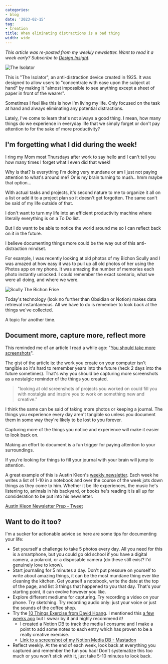 ```yaml
---
categories:
- blog
date: '2023-02-15'
tag:
- Creation
title: When eliminating distractions is a bad thing
width: wide
---
```


*This article was re-posted from my weekly newsletter. Want to read it a week early? Subscribe to [Design Insight](https://designinsight.substack.com/).*


![The Isolator](/assets/images/2023/MXA23006/the-isolator.png)

This is "The Isolator", an anti-distraction device created in 1925. It was designed to allow users to "concentrate with ease upon the subject at hand" by making it "almost impossible to see anything except a sheet of paper in front of the wearer".

Sometimes I feel like this is how I'm living my life. Only focused on the task at hand and always eliminating any potential distractions.

Lately, I've come to learn that's not always a good thing. I mean, how many things do we experience in everyday life that we simply forget or don't pay attention to for the sake of more productivity?

## I'm forgetting what I did during the week!

I ring my Mom most Thursdays after work to say hello and I can't tell you how many times I forget what I even did that week!

Why is that? Is everything I'm doing very mundane or am I just not paying attention to what's around me? Or is my brain turning to mush.. hmm maybe that option...

With actual tasks and projects, it's second nature to me to organize it all on a list or add it to a project plan so it doesn't get forgotten. The same can't be said of my life outside of that.

I don't want to turn my life into an efficient productivity machine where literally everything is on a To Do list.

But I do want to be able to notice the world around me so I can reflect back on it in the future.

I believe documenting things more could be the way out of this anti-distraction mindset.

For example, I was recently looking at old photos of my Bichon Scully and I was amazed at how easy it was to pull up all old photos of her using the Photos app on my phone. It was amazing the number of memories each photo instantly unlocked. I could remember the exact scenario, what we were all doing, and where we were.

![Scully The Bichon Frise](/assets/images/2023/MXA23006/dog-photos.png)

Today's technology (look no further than Obsidian or Notion) makes data retrieval instantaneous. All we have to do is remember to look back at the things we've collected. 

A topic for another time.

## Document more, capture more, reflect more

This reminded me of an article I read a while ago: "[You should take more screenshots](https://alexwlchan.net/2022/screenshots/)".

The gist of the article is: the work you create on your computer isn't tangible so it's hard to remember years into the future (heck 2 days into the future sometimes). That's why you should be capturing more screenshots as a nostalgic reminder of the things you created.

> "looking at old screenshots of projects you worked on could fill you with nostalgia and inspire you to work on something new and creative."

I think the same can be said of taking more photos or keeping a journal. The things you experience every day aren't tangible so unless you document them in some way they're likely to be lost to you forever.

Capturing more of the things you notice and experience will make it easier to look back on.

Making an effort to document is a fun trigger for paying attention to your surroundings. 

If you're looking for things to fill your journal with your brain will jump to attention.

A great example of this is Austin Kleon's [weekly newsletter](https://austinkleon.substack.com/). Each week he writes a list of 1-10 in a notebook and over the course of the week jots down things as they come to him. Whether it be life experiences, the music he's listening to, animals in his backyard, or books he's reading it is all up for consideration to be put into his newsletter.

[Austin Kleon Newsletter Prep - Tweet](https://twitter.com/austinkleon/status/1618676174456225792)

## Want to do it too?

I'm a sucker for actionable advice so here are some tips for documenting your life:

- Set yourself a challenge to take 5 photos every day. All you need for this is a smartphone, but you could go old school if you have a digital camera, a polaroid, or a disposable camera (do these still exist? I'd genuinely love to know).
- Start journaling for 5 minutes a day. Don't put pressure on yourself to write about amazing things, it can be the most mundane thing ever like cleaning the kitchen. Get yourself a notebook, write the date at the top of the page, and list 3 things that happened to you that day. That's your starting point, it can evolve however you like.
- Explore different mediums for capturing. Try recording a video on your phone. Try sketching. Try recording audio only: just your voice or just the sounds of the coffee shop.
- Try the [10 Things Exercise from David Hoang](https://www.proofofconcept.pub/p/creative-consumption?utm_source=DesignInsightNewsletter). I mentioned this [a few weeks ago](https://designinsight.substack.com/p/083) but I swear by it and highly recommend it! 
	- I created a Notion DB to track the media I consume and I make a point to add some notes to each entry which has proven to be a really creative exercise.
	- [Link to a screenshot of my Notion Media DB - Mastadon](https://pkm.social/@heymichellemac/109818302562341817)
- Reflect weekly. At the end of each week, look back at everything you captured and remember the fun you had! Don't systematize this too much or you won't stick with it, just take 5-10 minutes to look back.